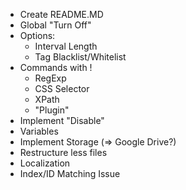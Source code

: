 - Create README.MD
- Global "Turn Off"
- Options:
  * Interval Length
  * Tag Blacklist/Whitelist
- Commands with !
  * RegExp
  * CSS Selector
  * XPath
  * "Plugin"
- Implement "Disable"
- Variables
- Implement Storage (=> Google Drive?)
- Restructure less files
- Localization
- Index/ID Matching Issue

